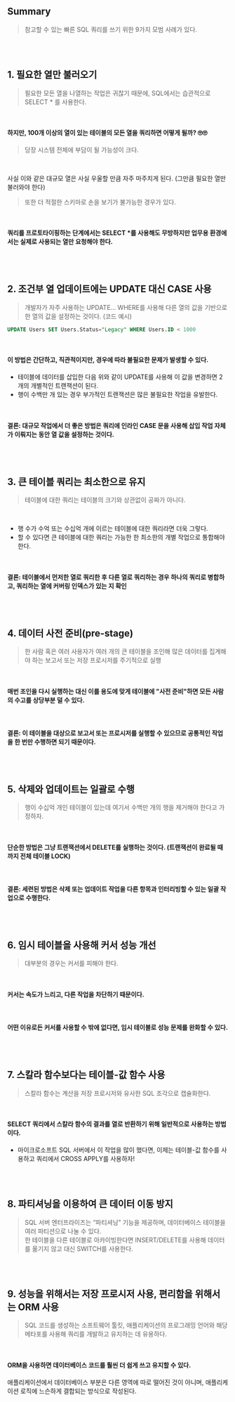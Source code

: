 ## Summary
> 참고할 수 있는 빠른 SQL 쿼리를 쓰기 위한 9가지 모범 사례가 있다.

<br><br>

## 1. 필요한 열만 불러오기
> 필요한 모든 열을 나열하는 작업은 귀찮기 때문에, SQL에서는 습관적으로 SELECT * 를 사용한다.

<br>

#### 하지만, 100개 이상의 열이 있는 테이블의 모든 열을 쿼리하면 어떻게 될까? 🙄🙄
> 당장 시스템 전체에 부담이 될 가능성이 크다.

<br>

사실 이와 같은 대규모 열은 사실 우울할 만큼 자주 마주치게 된다. (그만큼 필요한 열만 불러와야 한다)
> 또한 더 적절한 스키마로 손을 보기가 불가능한 경우가 있다.

<br>

#### 쿼리를 프로토타이핑하는 단계에서는 SELECT *를 사용해도 무방하지만 업무용 환경에서는 실제로 사용되는 열만 요청해야 한다.

<br><br>
  
## 2. 조건부 열 업데이트에는 UPDATE 대신 CASE 사용
> 개발자가 자주 사용하는 UPDATE... WHERE를 사용해 다른 열의 값을 기반으로 한 열의 값을 설정하는 것이다. (코드 예시)
```SQL
UPDATE Users SET Users.Status="Legacy" WHERE Users.ID < 1000
```

<br>

#### 이 방법은 간단하고, 직관적이지만, 경우에 따라 불필요한 문제가 발생할 수 있다.

* 테이블에 데이터를 삽입한 다음 위와 같이 UPDATE를 사용해 이 값을 변경하면 2개의 개별적인 트랜잭션이 된다.
* 행이 수백만 개 있는 경우 부가적인 트랜잭션은 많은 불필요한 작업을 유발한다.

<br>

#### 결론: 대규모 작업에서 더 좋은 방법은 쿼리에 인라인 CASE 문을 사용해 삽입 작업 자체가 이뤄지는 동안 열 값을 설정하는 것이다.

<br><br>

## 3. 큰 테이블 쿼리는 최소한으로 유지
> 테이블에 대한 쿼리는 테이블의 크기와 상관없이 공짜가 아니다.

<br>

* 행 수가 수억 또는 수십억 개에 이르는 테이블에 대한 쿼리라면 더욱 그렇다.
* 할 수 있다면 큰 테이블에 대한 쿼리는 가능한 한 최소한의 개별 작업으로 통합해야 한다.

<br>

#### 결론: 테이블에서 먼저한 열로 쿼리한 후 다른 열로 쿼리하는 경우 하나의 쿼리로 병합하고, 쿼리하는 열에 커버링 인덱스가 있는 지 확인

<br><br>

## 4. 데이터 사전 준비(pre-stage)
> 한 사람 혹은 여러 사용자가 여러 개의 큰 테이블을 조인해 많은 데이터를 집계해야 하는 보고서 또는 저장 프로시저를 주기적으로 실행

<br>

#### 매번 조인을 다시 실행하는 대신 이를 용도에 맞게 테이블에 "사전 준비"하면 모든 사람의 수고를 상당부분 덜 수 있다.

<br>

#### 결론: 이 테이블을 대상으로 보고서 또는 프로시저를 실행할 수 있으므로 공통적인 작업을 한 번만 수행하면 되기 때문이다.

<br><br>

## 5. 삭제와 업데이트는 일괄로 수행
> 행이 수십억 개인 테이블이 있는데 여기서 수백만 개의 행을 제거해야 한다고 가정하자.

<br>

#### 단순한 방법은 그냥 트랜잭션에서 DELETE를 실행하는 것이다. (트랜잭션이 완료될 때까지 전체 테이블 LOCK)

<br>

#### 결론: 세련된 방법은 삭제 또는 업데이트 작업을 다른 항목과 인터리빙할 수 있는 일괄 작업으로 수행한다.

<br><br>

## 6. 임시 테이블을 사용해 커서 성능 개선
> 대부분의 경우는 커서를 피해야 한다.

<br>

#### 커서는 속도가 느리고, 다른 작업을 차단하기 때문이다.

<br>

#### 어떤 이유로든 커서를 사용할 수 밖에 없다면, 임시 테이블로 성능 문제를 완화할 수 있다.

<br><br>

## 7. 스칼라 함수보다는 테이블-값 함수 사용
> 스칼라 함수는 계산을 저장 프로시저와 유사한 SQL 조각으로 캡슐화한다.

<br>

#### SELECT 쿼리에서 스칼라 함수의 결과를 열로 반환하기 위해 일반적으로 사용하는 방법이다.
* 마이크로소프트 SQL 서버에서 이 작업을 많이 했다면, 이제는 테이블-값 함수를 사용하고 쿼리에서 CROSS APPLY를 사용하자!

<br><br>

## 8. 파티셔닝을 이용하여 큰 데이터 이동 방지
> SQL 서버 엔터프라이즈는 “파티셔닝” 기능을 제공하며, 데이터베이스 테이블을 여러 파티션으로 나눌 수 있다. <br>
> 한 테이블을 다른 테이블로 아카이빙한다면 INSERT/DELETE를 사용해 데이터를 옮기지 않고 대신 SWITCH를 사용한다.

<br><br>

## 9. 성능을 위해서는 저장 프로시저 사용, 편리함을 위해서는 ORM 사용
> SQL 코드를 생성하는 소프트웨어 툴킷, 애플리케이션의 프로그래밍 언어와 해당 메타포를 사용해 쿼리를 개발하고 유지하는 데 유용하다.

<br>

#### ORM을 사용하면 데이터베이스 코드를 훨씬 더 쉽게 쓰고 유지할 수 있다.

애플리케이션에서 데이터베이스 부분은 다른 영역에 따로 떨어진 것이 아니며, 애플리케이션 로직에 느슨하게 결합되는 방식으로 작성된다.

